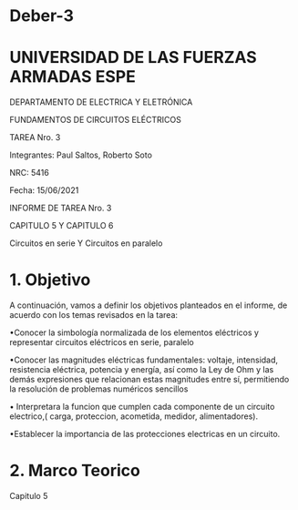 # Deber-3

# UNIVERSIDAD DE LAS FUERZAS ARMADAS ESPE

DEPARTAMENTO DE ELECTRICA Y ELETRÓNICA

FUNDAMENTOS DE CIRCUITOS ELÉCTRICOS

TAREA Nro. 3

Integrantes: Paul Saltos, Roberto Soto

NRC: 5416

Fecha: 15/06/2021

INFORME DE TAREA Nro. 3

CAPITULO 5 Y CAPITULO 6

Circuitos en serie Y Circuitos en paralelo

# 1. Objetivo 

A continuación, vamos a definir los objetivos planteados en el informe, de acuerdo con los temas revisados en la tarea:

•Conocer la simbología normalizada de los elementos eléctricos y representar circuitos eléctricos en serie, paralelo 

•Conocer las magnitudes eléctricas fundamentales: voltaje, intensidad, resistencia eléctrica, potencia y energía, así como la Ley de Ohm y las demás expresiones que relacionan estas magnitudes entre sí, permitiendo la resolución de problemas numéricos sencillos

• Interpretara la funcion que cumplen cada componente de un circuito electrico,( carga, proteccion, acometida, medidor, alimentadores).

•Establecer la importancia de las protecciones electricas en un circuito.

# 2. Marco Teorico 

Capitulo 5 


